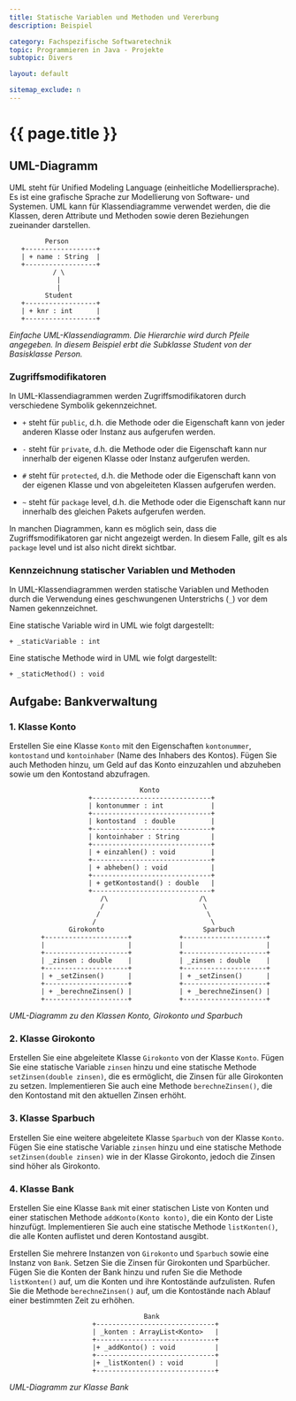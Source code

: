 ```yaml
---
title: Statische Variablen und Methoden und Vererbung
description: Beispiel

category: Fachspezifische Softwaretechnik
topic: Programmieren in Java - Projekte
subtopic: Divers

layout: default

sitemap_exclude: n
---
```


# {{ page.title }}

## UML-Diagramm
UML steht für Unified Modeling Language (einheitliche Modelliersprache). Es ist eine grafische Sprache zur Modellierung von Software- und Systemen. UML kann für Klassendiagramme verwendet werden, die die Klassen, deren Attribute und Methoden sowie deren Beziehungen zueinander darstellen.

```
         Person
   +------------------+
   | + name : String  |
   +------------------+
           / \
            |
            |
         Student
   +------------------+
   | + knr : int      |
   +------------------+
```
*Einfache UML-Klassendiagramm. Die Hierarchie wird durch Pfeile angegeben. In diesem Beispiel erbt die Subklasse Student von der Basisklasse Person.*

### Zugriffsmodifikatoren

In UML-Klassendiagrammen werden Zugriffsmodifikatoren durch verschiedene Symbolik gekennzeichnet.

* `+` steht für `public`, d.h. die Methode oder die Eigenschaft kann von jeder anderen Klasse oder Instanz aus aufgerufen werden.
* `-` steht für `private`, d.h. die Methode oder die Eigenschaft kann nur innerhalb der eigenen Klasse oder Instanz aufgerufen werden.

* `#` steht für `protected`, d.h. die Methode oder die Eigenschaft kann von der eigenen Klasse und von abgeleiteten Klassen aufgerufen werden.

* `~` steht für `package` level, d.h. die Methode oder die Eigenschaft kann nur innerhalb des gleichen Pakets aufgerufen werden.

In manchen Diagrammen, kann es möglich sein, dass die Zugriffsmodifikatoren gar nicht angezeigt werden. In diesem Falle, gilt es als `package` level und ist also nicht direkt sichtbar.

### Kennzeichnung statischer Variablen und Methoden
In UML-Klassendiagrammen werden statische Variablen und Methoden durch die Verwendung eines geschwungenen Unterstrichs (`_`) vor dem Namen gekennzeichnet.

Eine statische Variable wird in UML wie folgt dargestellt:
```
+ _staticVariable : int
```

Eine statische Methode wird in UML wie folgt dargestellt:
```
+ _staticMethod() : void
```
## Aufgabe: Bankverwaltung

### 1. Klasse Konto
 Erstellen Sie eine Klasse `Konto` mit den Eigenschaften `kontonummer`, `kontostand` und `kontoinhaber` (Name des Inhabers des Kontos). Fügen Sie auch Methoden hinzu, um Geld auf das Konto einzuzahlen und abzuheben sowie um den Kontostand abzufragen.

```
                                 Konto
                    +------------------------------+ 
                    | kontonummer : int            |
                    +------------------------------+ 
                    | kontostand  : double         |
                    +------------------------------+ 
                    | kontoinhaber : String        |
                    +------------------------------+ 
                    | + einzahlen() : void         |
                    +------------------------------+ 
                    | + abheben() : void           |
                    +------------------------------+ 
                    | + getKontostand() : double   |
                    +------------------------------+ 
                       /\                       /\
                       /                         \
                      /                           \
                     /                             \
               Girokonto                         Sparbuch
        +---------------------+            +---------------------+
        |                     |            |                     |
        +---------------------+            +---------------------+
        | _zinsen : double    |            | _zinsen : double    |
        +---------------------+            +---------------------+
        | + _setZinsen()      |            | + _setZinsen()      |
        +---------------------+            +---------------------+
        | + _berechneZinsen() |            | + _berechneZinsen() |
        +---------------------+            +---------------------+
```
*UML-Diagramm zu den Klassen Konto, Girokonto und Sparbuch*

### 2. Klasse Girokonto
Erstellen Sie eine abgeleitete Klasse `Girokonto` von der Klasse `Konto`. Fügen Sie eine statische Variable `zinsen` hinzu und eine statische Methode `setZinsen(double zinsen)`, die es ermöglicht, die Zinsen für alle Girokonten zu setzen. Implementieren Sie auch eine Methode `berechneZinsen()`, die den Kontostand mit den aktuellen Zinsen erhöht.

### 3. Klasse Sparbuch
Erstellen Sie eine weitere abgeleitete Klasse `Sparbuch` von der Klasse `Konto`. Fügen Sie eine statische Variable `zinsen` hinzu und eine statische Methode `setZinsen(double zinsen)` wie in der Klasse Girokonto, jedoch die Zinsen sind höher als Girokonto.

### 4. Klasse Bank
Erstellen Sie eine Klasse `Bank` mit einer statischen Liste von Konten und einer statischen Methode `addKonto(Konto konto)`, die ein Konto der Liste hinzufügt. Implementieren Sie auch eine statische Methode `listKonten()`, die alle Konten auflistet und deren Kontostand ausgibt.

Erstellen Sie mehrere Instanzen von `Girokonto` und `Sparbuch` sowie eine Instanz von `Bank`. Setzen Sie die Zinsen für Girokonten und Sparbücher. Fügen Sie die Konten der Bank hinzu und rufen Sie die Methode `listKonten()` auf, um die Konten und ihre Kontostände aufzulisten. Rufen Sie die Methode `berechneZinsen()` auf, um die Kontostände nach Ablauf einer bestimmten Zeit zu erhöhen.


```
                                  Bank 
                     +------------------------------+
                     | _konten : ArrayList<Konto>   |
                     +------------------------------+
                     |+ _addKonto() : void          |
                     +------------------------------+
                     |+ _listKonten() : void        |
                     +------------------------------+ 
```
*UML-Diagramm zur Klasse Bank*